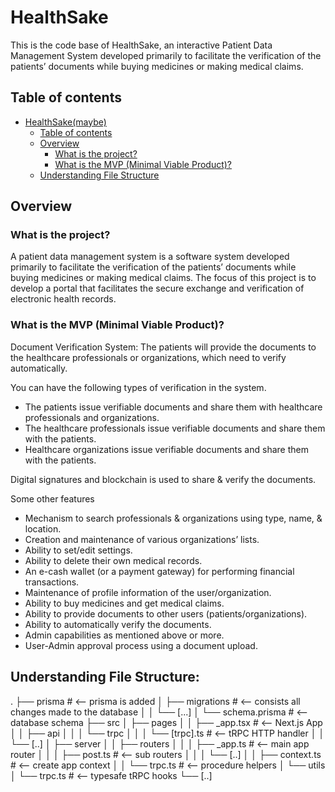 # HealthSake

This is the code base of HealthSake, an interactive Patient Data Management System
developed primarily to facilitate the verification of the patients’ documents while buying medicines or making medical
claims.

## Table of contents

- [HealthSake(maybe)](#healthsake)
    - [Table of contents](#table-of-contents)
    - [Overview](#overview)
        - [What is the project?](#what-is-the-project)
        - [What is the MVP (Minimal Viable Product)?](#what-is-the-mvp-minimal-viable-product)
    - [Understanding File Structure](#understanding-file-structure)

## Overview

### What is the project?

A patient data management system is a software system developed primarily to facilitate the verification of the
patients’ documents while buying medicines or making medical claims. The focus of this project is to develop a portal
that facilitates the secure exchange and verification of electronic health records.

### What is the MVP (Minimal Viable Product)?

Document Verification System: The patients will provide the documents to the healthcare professionals or organizations,
which need to verify automatically.

You can have the following types of verification in the system.

- The patients issue verifiable documents and share them with healthcare professionals and organizations.
- The healthcare professionals issue verifiable documents and share them with the patients.
- Healthcare organizations issue verifiable documents and share them with the patients.

Digital signatures and blockchain is used to share & verify the documents.

Some other features

- Mechanism to search professionals & organizations using type, name, & location.
- Creation and maintenance of various organizations’ lists.
- Ability to set/edit settings.
- Ability to delete their own medical records.
- An e-cash wallet (or a payment gateway) for performing financial transactions.
- Maintenance of profile information of the user/organization.
- Ability to buy medicines and get medical claims.
- Ability to provide documents to other users (patients/organizations).
- Ability to automatically verify the documents.
- Admin capabilities as mentioned above or more.
- User-Admin approval process using a document upload.

## Understanding File Structure:

.
├── prisma # <-- prisma is added
│ ├── migrations # <-- consists all changes made to the database
│ │ └── [...]
│ └── schema.prisma # <-- database schema
├── src
│ ├── pages
│ │ ├── _app.tsx # <-- Next.js App
│ │ ├── api
│ │ │ └── trpc
│ │ │ └── [trpc].ts # <-- tRPC HTTP handler
│ │ └── [..]
│ ├── server
│ │ ├── routers
│ │ │ ├── _app.ts # <-- main app router
│ │ │ ├── post.ts # <-- sub routers
│ │ │ └── [..]
│ │ ├── context.ts # <-- create app context
│ │ └── trpc.ts # <-- procedure helpers
│ └── utils
│ └── trpc.ts # <-- typesafe tRPC hooks
└── [..]
